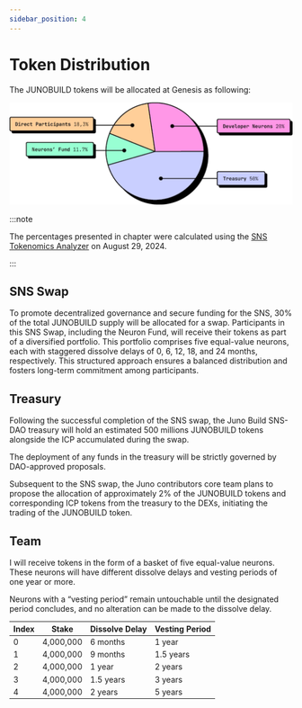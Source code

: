 ```yaml
---
sidebar_position: 4
---
```


# Token Distribution

The JUNOBUILD tokens will be allocated at Genesis as following:

![A pie chart of the JUNOBUILD tokens allocation at Genesis](../../img/token-distribution.webp)

:::note

The percentages presented in chapter were calculated using the [SNS Tokenomics Analyzer](https://dashboard.internetcomputer.org/sns/tokenomics) on August 29, 2024.

:::

## SNS Swap

To promote decentralized governance and secure funding for the SNS, 30% of the total JUNOBUILD supply will be allocated for a swap. Participants in this SNS Swap, including the Neuron Fund, will receive their tokens as part of a diversified portfolio. This portfolio comprises five equal-value neurons, each with staggered dissolve delays of 0, 6, 12, 18, and 24 months, respectively. This structured approach ensures a balanced distribution and fosters long-term commitment among participants.

## Treasury

Following the successful completion of the SNS swap, the Juno Build SNS-DAO treasury will hold an estimated 500 millions JUNOBUILD tokens alongside the ICP accumulated during the swap.

The deployment of any funds in the treasury will be strictly governed by DAO-approved proposals.

Subsequent to the SNS swap, the Juno contributors core team plans to propose the allocation of approximately 2% of the JUNOBUILD tokens and corresponding ICP tokens from the treasury to the DEXs, initiating the trading of the JUNOBUILD token.

## Team

I will receive tokens in the form of a basket of five equal-value neurons. These neurons will have different dissolve delays and vesting periods of one year or more.

Neurons with a “vesting period” remain untouchable until the designated period concludes, and no alteration can be made to the dissolve delay.

| Index | Stake     | Dissolve Delay | Vesting Period |
| ----- | --------- | -------------- | -------------- |
| 0     | 4,000,000 | 6 months       | 1 year         |
| 1     | 4,000,000 | 9 months       | 1.5 years      |
| 2     | 4,000,000 | 1 year         | 2 years        |
| 3     | 4,000,000 | 1.5 years      | 3 years        |
| 4     | 4,000,000 | 2 years        | 5 years        |
